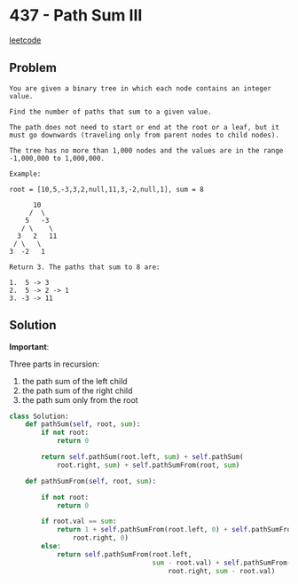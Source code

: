 # 437 - Path Sum III

[leetcode](https://leetcode.com/problems/path-sum-iii/)

## Problem

    You are given a binary tree in which each node contains an integer value.
    
    Find the number of paths that sum to a given value.
    
    The path does not need to start or end at the root or a leaf, but it must go downwards (traveling only from parent nodes to child nodes).
    
    The tree has no more than 1,000 nodes and the values are in the range -1,000,000 to 1,000,000.
    
    Example:
    
    root = [10,5,-3,3,2,null,11,3,-2,null,1], sum = 8
    
          10
         /  \
        5   -3
       / \    \
      3   2   11
     / \   \
    3  -2   1
    
    Return 3. The paths that sum to 8 are:
    
    1.  5 -> 3
    2.  5 -> 2 -> 1
    3. -3 -> 11

## Solution

**Important**:

Three parts in recursion:

1.  the path sum of the left child
2.  the path sum of the right child
3.  the path sum only from the root

```python
class Solution:
    def pathSum(self, root, sum):
        if not root:
            return 0

        return self.pathSum(root.left, sum) + self.pathSum(
            root.right, sum) + self.pathSumFrom(root, sum)

    def pathSumFrom(self, root, sum):

        if not root:
            return 0

        if root.val == sum:
            return 1 + self.pathSumFrom(root.left, 0) + self.pathSumFrom(
                root.right, 0)
        else:
            return self.pathSumFrom(root.left,
                                    sum - root.val) + self.pathSumFrom(
                                        root.right, sum - root.val)
```

